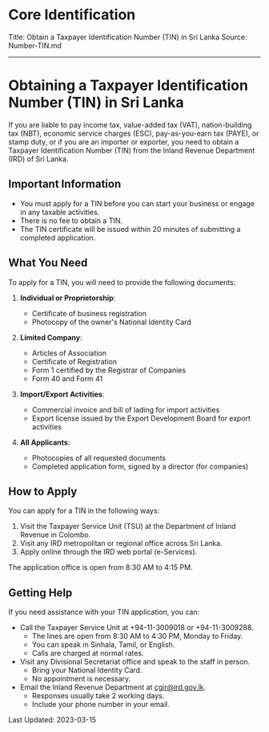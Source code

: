 # Core Identification
Title: Obtain a Taxpayer Identification Number (TIN) in Sri Lanka
Source: Number-TIN.md

---
# Obtaining a Taxpayer Identification Number (TIN) in Sri Lanka

If you are liable to pay income tax, value-added tax (VAT), nation-building tax (NBT), economic service charges (ESC), pay-as-you-earn tax (PAYE), or stamp duty, or if you are an importer or exporter, you need to obtain a Taxpayer Identification Number (TIN) from the Inland Revenue Department (IRD) of Sri Lanka.

## Important Information

- You must apply for a TIN before you can start your business or engage in any taxable activities.
- There is no fee to obtain a TIN.
- The TIN certificate will be issued within 20 minutes of submitting a completed application.

## What You Need

To apply for a TIN, you will need to provide the following documents:

1. **Individual or Proprietorship**:
   - Certificate of business registration
   - Photocopy of the owner's National Identity Card

2. **Limited Company**:
   - Articles of Association
   - Certificate of Registration
   - Form 1 certified by the Registrar of Companies
   - Form 40 and Form 41

3. **Import/Export Activities**:
   - Commercial invoice and bill of lading for import activities
   - Export license issued by the Export Development Board for export activities

4. **All Applicants**:
   - Photocopies of all requested documents
   - Completed application form, signed by a director (for companies)

## How to Apply

You can apply for a TIN in the following ways:

1. Visit the Taxpayer Service Unit (TSU) at the Department of Inland Revenue in Colombo.
2. Visit any IRD metropolitan or regional office across Sri Lanka.
3. Apply online through the IRD web portal (e-Services).

The application office is open from 8:30 AM to 4:15 PM.

## Getting Help

If you need assistance with your TIN application, you can:

- Call the Taxpayer Service Unit at +94-11-3009018 or +94-11-3009288.
  - The lines are open from 8:30 AM to 4:30 PM, Monday to Friday.
  - You can speak in Sinhala, Tamil, or English.
  - Calls are charged at normal rates.
- Visit any Divisional Secretariat office and speak to the staff in person.
  - Bring your National Identity Card.
  - No appointment is necessary.
- Email the Inland Revenue Department at cgir@ird.gov.lk.
  - Responses usually take 2 working days.
  - Include your phone number in your email.

Last Updated: 2023-03-15